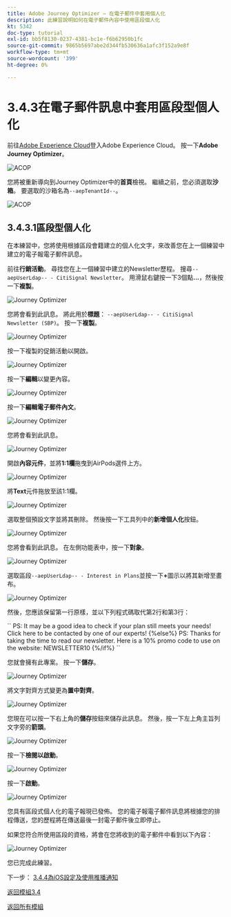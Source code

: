 ```yaml
---
title: Adobe Journey Optimizer — 在電子郵件中套用個人化
description: 此練習說明如何在電子郵件內容中使用區段個人化
kt: 5342
doc-type: tutorial
exl-id: bb5f8130-0237-4381-bc1e-f6b62950b1fc
source-git-commit: 9865b5697abe2d344fb530636a1afc3f152a9e8f
workflow-type: tm+mt
source-wordcount: '399'
ht-degree: 0%

---
```


# 3.4.3在電子郵件訊息中套用區段型個人化

前往[Adobe Experience Cloud](https://experience.adobe.com)登入Adobe Experience Cloud。 按一下&#x200B;**Adobe Journey Optimizer**。

![ACOP](./../../../modules/ajo-b2c/module3.1/images/acophome.png)

您將被重新導向到Journey Optimizer中的&#x200B;**首頁**&#x200B;檢視。 繼續之前，您必須選取&#x200B;**沙箱**。 要選取的沙箱名為``--aepTenantId--``。

![ACOP](./../../../modules/ajo-b2c/module3.1/images/acoptriglp.png)

## 3.4.3.1區段型個人化

在本練習中，您將使用根據區段會籍建立的個人化文字，來改善您在上一個練習中建立的電子報電子郵件訊息。

前往&#x200B;**行銷活動**。 尋找您在上一個練習中建立的Newsletter歷程。 搜尋`--aepUserLdap-- - CitiSignal Newsletter`。 用滑鼠右鍵按一下3個點&#x200B;**...**，然後按一下&#x200B;**複製**。

![Journey Optimizer](./images/sbp1.png)

您將會看到此訊息。 將此用於&#x200B;**標題**： `--aepUserLdap-- - CitiSignal Newsletter (SBP)`。 按一下&#x200B;**複製**。

![Journey Optimizer](./images/sbp2.png)

按一下複製的促銷活動以開啟。

![Journey Optimizer](./images/sbp3.png)

按一下&#x200B;**編輯**&#x200B;以變更內容。

![Journey Optimizer](./images/sbp3a.png)

按一下&#x200B;**編輯電子郵件內文**。

![Journey Optimizer](./images/sbp4.png)

您將會看到此訊息。

![Journey Optimizer](./images/sbp5.png)

開啟&#x200B;**內容元件**，並將&#x200B;**1:1欄**&#x200B;拖曳到AirPods選件上方。

![Journey Optimizer](./images/sbp6.png)

將&#x200B;**Text**&#x200B;元件拖放至該1:1欄。

![Journey Optimizer](./images/sbp6a.png)

選取整個預設文字並將其刪除。 然後按一下工具列中的&#x200B;**新增個人化**&#x200B;按鈕。

![Journey Optimizer](./images/sbp7.png)

您將會看到此訊息。 在左側功能表中，按一下&#x200B;**對象**。

![Journey Optimizer](./images/seg1.png)

選取區段`--aepUserLdap-- - Interest in Plans`並按一下&#x200B;**+**&#x200B;圖示以將其新增至畫布。

![Journey Optimizer](./images/seg3.png)

然後，您應該保留第一行原樣，並以下列程式碼取代第2行和第3行：

&grave;&grave;
    PS: It may be a good idea to check if your plan still meets your needs! Click here to be contacted by one of our experts!
{%else%}
    PS: Thanks for taking the time to read our newsletter. Here is a 10% promo code to use on the website: NEWSLETTER10
{%/if%}
&grave;&grave;

您就會擁有此專案。 按一下&#x200B;**儲存**。

![Journey Optimizer](./images/seg4.png)

將文字對齊方式變更為&#x200B;**置中對齊**。

![Journey Optimizer](./images/sbp9.png)

您現在可以按一下右上角的&#x200B;**儲存**&#x200B;按鈕來儲存此訊息。 然後，按一下左上角主旨列文字旁的&#x200B;**箭頭**。

![Journey Optimizer](./images/sbp9a.png)

按一下&#x200B;**檢閱以啟動**。

![Journey Optimizer](./images/oc79afff.png)

按一下&#x200B;**啟動**。

![Journey Optimizer](./images/oc79bfff.png)

您具有區段式個人化的電子報現已發佈。 您的電子報電子郵件訊息將根據您的排程傳送，您的歷程將在傳送最後一封電子郵件後立即停止。

如果您符合所使用區段的資格，將會在您將收到的電子郵件中看到以下內容：

![Journey Optimizer](./images/sbp20fff.png)

您已完成此練習。

下一步： [3.4.4為iOS設定及使用推播通知](./ex4.md)

[返回模組3.4](./journeyoptimizer.md)

[返回所有模組](../../../overview.md)
